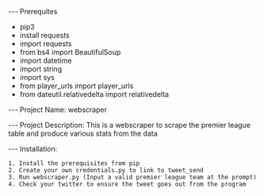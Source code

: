 
--- Prerequites

- pip3
- install requests
- import requests
- from bs4 import BeautifulSoup
- import datetime
- import string
- import sys
- from player_urls import player_urls
- from dateutil.relativedelta import relativedelta

--- Project Name: webscraper

--- Project Description: This is a webscraper to scrape the premier league table and produce various stats from the data

--- Installation:

	1. Install the prerequisites from pip
	2. Create your own credentials.py to link to tweet_send
	3. Run webscraper.py (Input a valid premier league team at the prompt)
	4. Check your twitter to ensure the tweet goes out from the program
